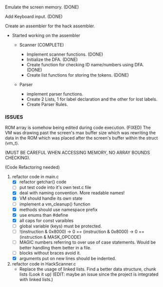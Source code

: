Emulate the screen memory. (DONE)

Add Keyboard input. (DONE)

Create an assembler for the hack assembler.

- Started working on the assembler
	- Scanner (COMPLETE)
		- Implement scanner functions. (DONE)
		- Initialize the DFA. (DONE)
		- Create function for checking ID name/numbers using DFA. (DONE)
		- Create list functions for storing the tokens. (DONE)

	- Parser
		- implement parser functions.
		- Create 2 Lists, 1 for label declaration and the other for lost labels.
		- Create Parser Rules.

### ISSUES
ROM array is somehow being edited during code execution. (FIXED)
The VM was drawing past the screen's max buffer size which was
rewriting the data in the ROM which was placed after the 
screen's buffer within the struct (vm_t).

(MUST BE CAREFUL WHEN ACCESSING MEMORY, NO ARRAY BOUNDS CHECKING).


(Code Refactoring needed)
1. refactor code in main.c
	- [x] refactor getchar() code
	- [ ] put test code into it's own test.c file
	- [x] deal with naming convention. More readable names!
	- [x] VM should handle its own state
	- [ ] implement a vm_cleanup() function
	- [x] methods should use namespace prefix
	- [x] use enums than #define
	- [x] all caps for const varaibles
	- [ ] global variable (keys) must be protected.
	- [ ] !(instruction & 0x8000) -> 0 == (instruction & 0x8000) -> 0 == (instruction & MASK_OPCODE)
	- [ ] MAGIC numbers referring to over use of case statements. Would be better handling them better in a file.
	- [ ] blocks without braces avoid it.
	- [x] arguments put on new lines should be indented.
	
2. refactor code in HackScanner.c
	- Replace the usage of linked lists. Find a better data structure, chunk lists (Look it up) (EDIT: maybe an issue since the project is integrated with linked lists.)